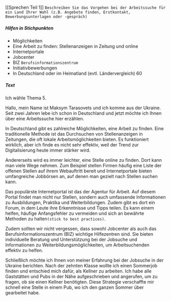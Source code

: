 [[Sprechen Teil 1]]
`Beschreiben Sie das Vorgehen bei der Arbeitssuche für ein Land Ihrer Wahl (z.B. Angebote finden, Erstkontakt, Bewerbungsunterlagen oder -gespräch)`
##### Hilfen in Stichpunkten
- Möglichkeiten
- Eine Arbeit zu finden: Stellenanzeigen in Zeitung und online
- Internetportale
- Jobcenter
- BIZ `Berufsinformationszentrum`
- Initiativbewerbungen
- In Deutschland oder im Heimatland (evtl. Ländervergleich)
60
##### Text
Ich wähle Thema 5.

Hallo, mein Name ist Maksym Tarasovets und ich komme aus der Ukraine. Seit zwei Jahren lebe ich schon in Deutschland und jetzt möchte ich Ihnen über eine Arbeitssuche hier erzählen.

In Deutschland gibt es zahlreiche Möglichkeiten, eine Arbeit zu finden. Eine traditionelle Methode ist das Durchsuchen von Stellenanzeigen in Zeitungen, die oft lokale Arbeitsmöglichkeiten bieten. Es funktioniert wirklich, aber ich finde es nicht sehr effektiv, weil der Trend zur Digitalisierung heute immer stärker wird.

Andererseits wird es immer leichter, eine Stelle online zu finden. Dort kann man viele Wege nehmen. Zum Beispiel stellen Firmen häufig eine Liste der offenen Stellen auf ihrem Webauftritt bereit und Internetportale bieten umfangreiche Jobbörsen an, auf denen man gezielt nach Stellen suchen kann. 

Das populärste Internetportal ist das der Agentur für Arbeit. Auf diesem Portal findet man nicht nur Stellen, sondern auch umfassende Informationen zu Ausbildungen, Praktika und Weiterbildungen. Zudem gibt es dort ein Forum, in dem Leute ihre Erkenntnisse und Tipps teilen. Es kann einem helfen, häufige Anfangsfehler zu vermeiden und sich an bewährte Methoden zu halten`(stick to best practices)`.

Zudem sollten wir nicht vergessen, dass sowohl Jobcenter als auch das Berufsinformationszentrum (BIZ) wichtige Hilfezentren sind. Sie bieten individuelle Beratung und Unterstützung bei der Jobsuche und Informationen zu Weiterbildungsmöglichkeiten, um Arbeitsuchenden effektiv zu helfen. 

Schließlich möchte ich Ihnen von meiner Erfahrung bei der Jobsuche in der Ukraine berichten. Nach der zehnten Klasse wollte ich einen Sommerjob finden und entschied mich dafür, als Kellner zu arbeiten. Ich habe alle Gaststätten und Pubs in der Nähe aufgeschrieben und angerufen, um zu fragen, ob sie einen Kellner benötigten. Diese Strategie verschaffte mir schnell eine Stelle in einem Pub, wo ich den ganzen Sommer über gearbeitet habe.




